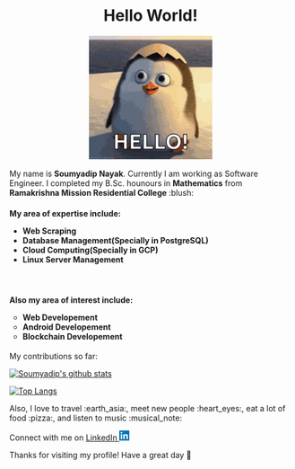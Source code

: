 <h1 align=center>Hello World!</h1>
<p align=center><img src="https://github.com/bubai2000/bubai2000/blob/main/tenor.gif"></p>
My name is <b>Soumyadip Nayak</b>. Currently I am working as Software Engineer. I completed my B.Sc. hounours in <b>Mathematics</b> from
<b>Ramakrishna Mission Residential College</b>
:blush:
<br><h4>My area of expertise include: 
<ul type="disc">
<li><b>Web Scraping</b>  
<li><b>Database Management(Specially in PostgreSQL)</b>
<li><b>Cloud Computing(Specially in GCP)</b>
<li><b>Linux Server Management</b>
</ul></h4>
<br><h4>Also my area of interest include:
<ul type="circle">
<li><b>Web Developement</b>  
<li><b>Android Developement</b>
<li><b>Blockchain Developement</b>
</ul></h4>

<p> My contributions so far:</p>

[![Soumyadip's github 
stats](https://github-readme-stats.vercel.app/api?username=bubai2000&show_icons=true&theme=gotham)](https://github.com/anuraghazra/github-readme-stats) 

[![Top 
Langs](https://github-readme-stats.vercel.app/api/top-langs/?username=bubai2000&theme=gotham&layout=compact)](https://github.com/anuraghazra/github-readme-stats)

<p> Also, I love to travel :earth_asia:, meet new people :heart_eyes:, eat a lot of food :pizza:, and listen to music :musical_note:</p>

Connect with me on <a href="https://www.linkedin.com/in/soumyadip-nayak-84b628b8"> LinkedIn <img src="https://github.com/bubai2000/bubai2000/blob/main/images.png" height=18px></a>

<p> Thanks for visiting my profile! Have a great day 🥰 </p>

